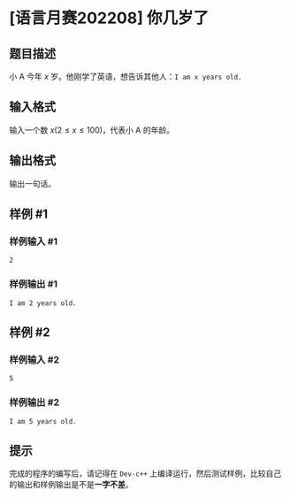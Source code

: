 # [语言月赛202208] 你几岁了

## 题目描述

小 A 今年 $x$ 岁。他刚学了英语，想告诉其他人：`I am x years old.`

## 输入格式

输入一个数 $x(2\le x \le 100)$，代表小 A 的年龄。

## 输出格式

输出一句话。

## 样例 #1

### 样例输入 #1
```
2
```

### 样例输出 #1

```
I am 2 years old.
```

## 样例 #2

### 样例输入 #2
```
5
```

### 样例输出 #2

```
I am 5 years old.
```

## 提示

完成的程序的编写后，请记得在 `Dev-c++` 上编译运行，然后测试样例，比较自己的输出和样例输出是不是**一字不差**。
